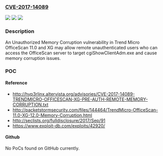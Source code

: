 ### [CVE-2017-14089](https://cve.mitre.org/cgi-bin/cvename.cgi?name=CVE-2017-14089)
![](https://img.shields.io/static/v1?label=Product&message=Trend%20Micro%20OfficeScan&color=blue)
![](https://img.shields.io/static/v1?label=Version&message=n%2Fa&color=blue)
![](https://img.shields.io/static/v1?label=Vulnerability&message=Unauthorized%20Memory%20Corruption&color=brighgreen)

### Description

An Unauthorized Memory Corruption vulnerability in Trend Micro OfficeScan 11.0 and XG may allow remote unauthenticated users who can access the OfficeScan server to target cgiShowClientAdm.exe and cause memory corruption issues.

### POC

#### Reference
- http://hyp3rlinx.altervista.org/advisories/CVE-2017-14089-TRENDMICRO-OFFICESCAN-XG-PRE-AUTH-REMOTE-MEMORY-CORRUPTION.txt
- http://packetstormsecurity.com/files/144464/TrendMicro-OfficeScan-11.0-XG-12.0-Memory-Corruption.html
- http://seclists.org/fulldisclosure/2017/Sep/91
- https://www.exploit-db.com/exploits/42920/

#### Github
No PoCs found on GitHub currently.

